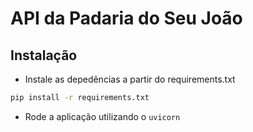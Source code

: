 # API da Padaria do Seu João

## Instalação

- Instale as depedências a partir do requirements.txt

```bash
pip install -r requirements.txt
```

- Rode a aplicação utilizando o `uvicorn`